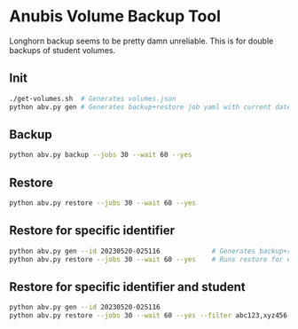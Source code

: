 # Anubis Volume Backup Tool

Longhorn backup seems to be pretty damn unreliable. This is for double backups of student volumes.

## Init

```bash
./get-volumes.sh  # Generates volumes.json
python abv.py gen # Generates backup+restore job yaml with current datetime id
```

## Backup

```bash
python abv.py backup --jobs 30 --wait 60 --yes
```

## Restore

```bash
python abv.py restore --jobs 30 --wait 60 --yes
```

## Restore for specific identifier

```bash
python abv.py gen --id 20230520-025116             # Generates backup+restore job yaml with 20230520-025116
python abv.py restore --jobs 30 --wait 60 --yes    # Runs restore for everyone for id
```

## Restore for specific identifier and student

```bash
python abv.py gen --id 20230520-025116                                    # Generates backup+restore job yaml with 20230520-025116
python abv.py restore --jobs 30 --wait 60 --yes --filter abc123,xyz456    # Runs restore for abc123+xyz456 netid
```

